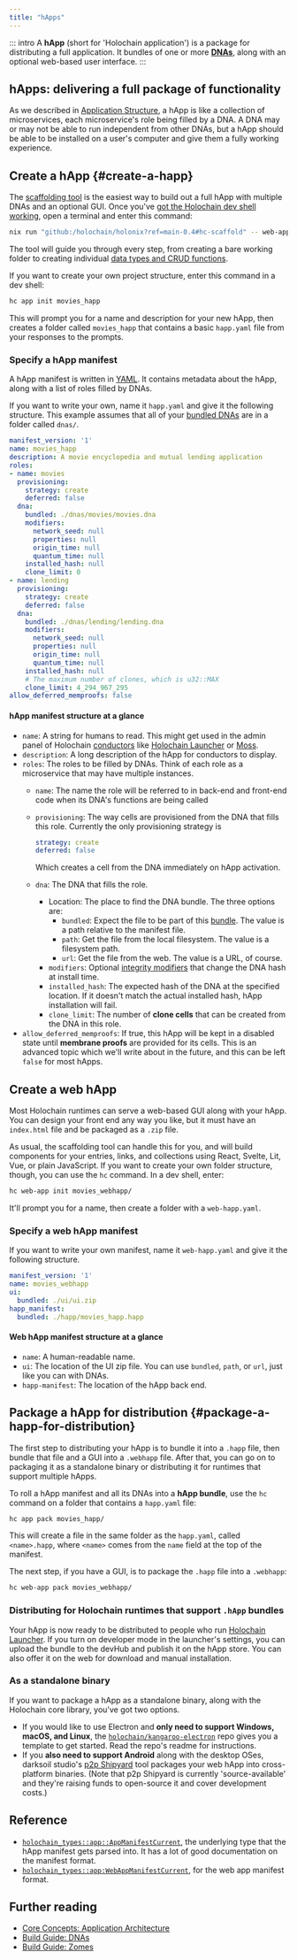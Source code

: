 ```yaml
---
title: "hApps"
---
```


::: intro
A **hApp** (short for 'Holochain application') is a package for distributing a full application. It bundles of one or more [**DNAs**](/build/dnas/), along with an optional web-based user interface.
:::

## hApps: delivering a full package of functionality

As we described in [Application Structure](/build/application-structure/#happ), a hApp is like a collection of microservices, each microservice's role being filled by a DNA. A DNA may or may not be able to run independent from other DNAs, but a hApp should be able to be installed on a user's computer and give them a fully working experience.

## Create a hApp {#create-a-happ}

The [scaffolding tool](/get-started/3-forum-app-tutorial/) is the easiest way to build out a full hApp with multiple DNAs and an optional GUI. Once you've [got the Holochain dev shell working](/get-started/), open a terminal and enter this command:

```bash
nix run "github:/holochain/holonix?ref=main-0.4#hc-scaffold" -- web-app movies_happ
```

The tool will guide you through every step, from creating a bare working folder to creating individual [data types and CRUD functions](/build/working-with-data/).

If you want to create your own project structure, enter this command in a dev shell:

```bash
hc app init movies_happ
```

This will prompt you for a name and description for your new hApp, then creates a folder called `movies_happ` that contains a basic `happ.yaml` file from your responses to the prompts.

### Specify a hApp manifest

A hApp manifest is written in [YAML](https://yaml.org/). It contains metadata about the hApp, along with a list of roles filled by DNAs.

If you want to write your own, name it `happ.yaml` and give it the following structure. This example assumes that all of your [bundled DNAs](/build/dnas/#bundle-a-dna) are in a folder called `dnas/`.

```yaml
manifest_version: '1'
name: movies_happ
description: A movie encyclopedia and mutual lending application
roles:
- name: movies
  provisioning:
    strategy: create
    deferred: false
  dna:
    bundled: ./dnas/movies/movies.dna
    modifiers:
      network_seed: null
      properties: null
      origin_time: null
      quantum_time: null
    installed_hash: null
    clone_limit: 0
- name: lending
  provisioning:
    strategy: create
    deferred: false
  dna:
    bundled: ./dnas/lending/lending.dna
    modifiers:
      network_seed: null
      properties: null
      origin_time: null
      quantum_time: null
    installed_hash: null
    # The maximum number of clones, which is u32::MAX
    clone_limit: 4_294_967_295
allow_deferred_memproofs: false
```

#### hApp manifest structure at a glance

* `name`: A string for humans to read. This might get used in the admin panel of Holochain [conductors](/concepts/2_application_architecture/#conductor) like [Holochain Launcher](https://github.com/holochain/launcher) or [Moss](https://theweave.social/moss/).
* `description`: A long description of the hApp for conductors to display.
* `roles`: The roles to be filled by DNAs. Think of each role as a microservice that may have multiple instances.
    * `name`: The name the role will be referred to in back-end and front-end code when its DNA's functions are being called
    * `provisioning`: The way cells are provisioned from the DNA that fills this role. Currently the only provisioning strategy is

        ```yaml
        strategy: create
        deferred: false
        ```

        Which creates a cell from the DNA immediately on hApp activation.
    * `dna`: The DNA that fills the role.
        * Location: The place to find the DNA bundle. The three options are:
            * `bundled`: Expect the file to be part of this [bundle](#package-a-h-app-for-distribution). The value is a path relative to the manifest file.
            * `path`: Get the file from the local filesystem. The value is a filesystem path.
            * `url`: Get the file from the web. The value is a URL, of course.
        * `modifiers`: Optional [integrity modifiers](/build/dnas/#integrity-modifiers) that change the DNA hash at install time.
        * `installed_hash`: The expected hash of the DNA at the specified location. If it doesn't match the actual installed hash, hApp installation will fail.
        * `clone_limit`: The number of **clone cells** that can be created from the DNA in this role.
* `allow_deferred_memproofs`: If true, this hApp will be kept in a disabled state until **membrane proofs** are provided for its cells. This is an advanced topic which we'll write about in the future, <!-- TODO: write about deferred memproofs --> and this can be left `false` for most hApps.

## Create a web hApp

Most Holochain runtimes can serve a web-based GUI along with your hApp. You can design your front end any way you like, but it must have an `index.html` file and be packaged as a `.zip` file.

As usual, the scaffolding tool can handle this for you, and will build components for your entries, links, and collections using React, Svelte, Lit, Vue, or plain JavaScript. If you want to create your own folder structure, though, you can use the `hc` command. In a dev shell, enter:

```bash
hc web-app init movies_webhapp/
```

It'll prompt you for a name, then create a folder with a `web-happ.yaml`.

### Specify a web hApp manifest

If you want to write your own manifest, name it `web-happ.yaml` and give it the following structure.

```yaml
manifest_version: '1'
name: movies_webhapp
ui:
  bundled: ./ui/ui.zip
happ_manifest:
  bundled: ./happ/movies_happ.happ
```

#### Web hApp manifest structure at a glance

* `name`: A human-readable name.
* `ui`: The location of the UI zip file. You can use `bundled`, `path`, or `url`, just like you can with DNAs.
* `happ-manifest`: The location of the hApp back end.

## Package a hApp for distribution {#package-a-happ-for-distribution}

The first step to distributing your hApp is to bundle it into a `.happ` file, then bundle that file and a GUI into a `.webhapp` file. After that, you can go on to packaging it as a standalone binary or distributing it for runtimes that support multiple hApps.

To roll a hApp manifest and all its DNAs into a **hApp bundle**, use the `hc` command on a folder that contains a `happ.yaml` file:

```bash
hc app pack movies_happ/
```

This will create a file in the same folder as the `happ.yaml`, called `<name>.happ`, where `<name>` comes from the `name` field at the top of the manifest.

The next step, if you have a GUI, is to package the `.happ` file into a `.webhapp`:

```bash
hc web-app pack movies_webhapp/
```

### Distributing for Holochain runtimes that support `.hApp` bundles

Your hApp is now ready to be distributed to people who run [Holochain Launcher](https://github.com/holochain/launcher). If you turn on developer mode in the launcher's settings, you can upload the bundle to the devHub and publish it on the hApp store. You can also offer it on the web for download and manual installation.

### As a standalone binary

If you want to package a hApp as a standalone binary, along with the Holochain core library, you've got two options.

* If you would like to use Electron and **only need to support Windows, macOS, and Linux**, the [`holochain/kangaroo-electron`](https://github.com/holochain/kangaroo-electron/) repo gives you a template to get started. Read the repo's readme for instructions.
* If you **also need to support Android** along with the desktop OSes, darksoil studio's [p2p Shipyard](https://darksoil.studio/p2p-shipyard/) tool packages your web hApp into cross-platform binaries. (Note that p2p Shipyard is currently 'source-available' and they're raising funds to open-source it and cover development costs.)

## Reference

* [`holochain_types::app::AppManifestCurrent`](https://docs.rs/holochain_types/latest/holochain_types/app/struct.AppManifestCurrent.html), the underlying type that the hApp manifest gets parsed into. It has a lot of good documentation on the manifest format.
* [`holochain_types::app:WebAppManifestCurrent`](https://docs.rs/holochain_types/latest/holochain_types/web_app/struct.WebAppManifestCurrent.html), for the web app manifest format.

## Further reading

* [Core Concepts: Application Architecture](/concepts/2_application_architecture/)
* [Build Guide: DNAs](/build/dnas/)
* [Build Guide: Zomes](/build/zomes/)